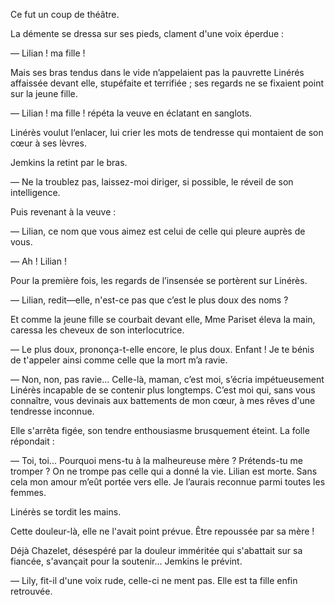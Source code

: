 Ce fut un coup de théâtre.

La démente se dressa sur ses pieds, clament d'une voix éperdue :

— Lilian ! ma fille !

Mais ses bras tendus dans le vide n’appelaient pas la pauvrette Linérés affaissée devant elle, stupéfaite et terrifiée ; ses regards ne se fixaient point sur la jeune fille.

— Lilian ! ma fille ! répéta la veuve en éclatant en sanglots.

Linérès voulut l‘enlacer, lui crier les mots de tendresse qui montaient de
son cœur à ses lèvres.

Jemkins la retint par le bras.

— Ne la troublez pas, laissez-moi diriger, si possible, le réveil de son
intelligence.

Puis revenant à la veuve :

— Lilian, ce nom que vous aimez est celui de celle qui pleure auprès de vous.

— Ah ! Lilian !

Pour la première fois, les regards de l’insensée se portèrent sur Linérès.

— Lilian, redit—elle, n'est-ce pas que c’est le plus doux des noms ?

Et comme la jeune fille se courbait devant elle, Mme Pariset éleva la main,
caressa les cheveux de son interlocutrice.

— Le plus doux, prononça-t-elle encore, le plus doux. Enfant ! Je te bénis
de t'appeler ainsi comme celle que la mort m’a ravie.

— Non, non, pas ravie... Celle-là, maman, c’est moi, s’écria impétueusement Linérès incapable de se contenir plus longtemps. C’est moi qui, sans vous connaître, vous devinais aux battements de mon cœur, à mes rêves d'une tendresse inconnue.

Elle s'arrêta figée, son tendre enthousiasme brusquement éteint. La folle
répondait :

— Toi, toi... Pourquoi mens-tu à la malheureuse mère ? Prétends-tu me
tromper ? On ne trompe pas celle qui a donné la vie. Lilian est morte. Sans
cela mon amour m’eût portée vers elle. Je l’aurais reconnue parmi toutes les
femmes.

Linérès se tordit les mains.

Cette douleur-là, elle ne l'avait point prévue. Être repoussée par sa mère !

Déjà Chazelet, désespéré par la douleur imméritée qui s'abattait sur sa
fiancée, s'avançait pour la soutenir... Jemkins le prévint.

— Lily, fit-il d'une voix rude, celle-ci ne ment pas. Elle est ta fille enfin
retrouvée.

